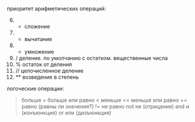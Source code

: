приоритет арифметических операций:

6.  +   сложение
7.  -   вычитание
2.  *   умножение
3.  /   деление. по умолчанию с остатком. вещественные числа
5.  %   остаток от деления
4.  //  целочисленное деление
1.  **  возведение в степень


логоческие операции: 
>   больше
>=  больше или равно
<   меньше
<=  меньше или равно
==  равно (равны ли значения?)
!=  не равно 
not не (отрицание)
and и (конъюнкция)
or  или (дизъюнкция)